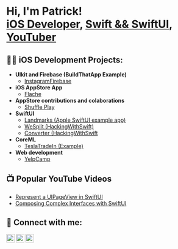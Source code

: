 <h1>Hi, I'm Patrick! <br/><a href="https://github.com/pbellot77">iOS Developer</a>, <a href="https://www.linkedin.com/in/patrickbellot/">Swift && SwiftUI</a>, <a href="https://www.youtube.com/c/pitbosspat">YouTuber</a></h1>

<h2>👨‍💻 iOS Development Projects:</h2>

- <b>UIkit and Firebase (BuildThatApp Example)</b>
  - [InstagramFirebase](https://github.com/pbellot77/InstagramFirebase)
- <b>iOS AppStore App</b>
  - [Flache](https://github.com/pbellot77/Flache) 
- <b>AppStore contributions and colaborations</b>
  - [Shuffle Play](https://github.com/pbellot77/Programmatic-Shuffle-Play)
- <b>SwiftUI</b>
  - [Landmarks (Apple SwiftUI example app)](https://github.com/pbellot77/Landmarks)
  - [WeSplit (HackingWithSwift)](https://github.com/pbellot77/WeSplit-HWS-)
  - [Converter (HackingWithSwift](https://github.com/pbellot77/converter)
- <b>CoreML</b>
  - [TeslaTradeIn (Example)](https://github.com/pbellot77/TeslaTradeIn)
- <b>Web development</b>
  - [YelpCamp](https://github.com/pbellot77/YelpCamp)

<h2>📺 Popular YouTube Videos</h2>

- [Represent a UIPageView in SwiftUI](https://youtu.be/AC-tzZmyCqM)
- [Composing Complex Interfaces with SwiftUI](https://youtu.be/v6HnIKVnMXg)

<h2> 🤳 Connect with me:</h2>

[<img align="left" alt="PatrickBellot | YouTube" width="22px" src="https://cdn.jsdelivr.net/npm/simple-icons@v3/icons/youtube.svg" />][youtube]
[<img align="left" alt="PatrickBellot | Twitter" width="22px" src="https://cdn.jsdelivr.net/npm/simple-icons@v3/icons/twitter.svg" />][twitter]
[<img align="left" alt="PatrickBellot | LinkedIn" width="22px" src="https://cdn.jsdelivr.net/npm/simple-icons@v3/icons/linkedin.svg" />][linkedin]

[twitter]: https://twitter.com/pbellot
[youtube]: https://www.youtube.com/c/pitbosspat
[linkedin]: https://linkedin.com/in/patrickbellot

<!--
**pbellot77/pbellot77** is a ✨ _special_ ✨ repository because its `README.md` (this file) appears on your GitHub profile.

Here are some ideas to get you started:

- 🔭 I’m currently working on ...
- 🌱 I’m currently learning ...
- 👯 I’m looking to collaborate on ...
- 🤔 I’m looking for help with ...
- 💬 Ask me about ...
- 📫 How to reach me: ...
- 😄 Pronouns: ...
- ⚡ Fun fact: ...
-->
